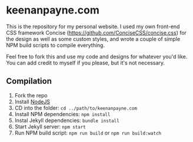 # keenanpayne.com

This is the repository for my personal website. I used my own front-end CSS framework Concise (https://github.com/ConciseCSS/concise.css) for the design as well as some custom styles, and wrote a couple of simple NPM build scripts to compile everything.

Feel free to fork this and use my code and designs for whatever you'd like. You can add credit to myself if you please, but it's not necessary.

## Compilation

1. Fork the repo
2. Install [NodeJS](https://nodejs.org/en/)
3. CD into the folder: `cd ../path/to/keenanpayne.com`
4. Install NPM dependencies: `npm install`
5. Instal Jekyll dependencies: `bundle install`
6. Start Jekyll server: `npm start`
7. Run NPM build script: `npm run build` or `npm run build:watch`
